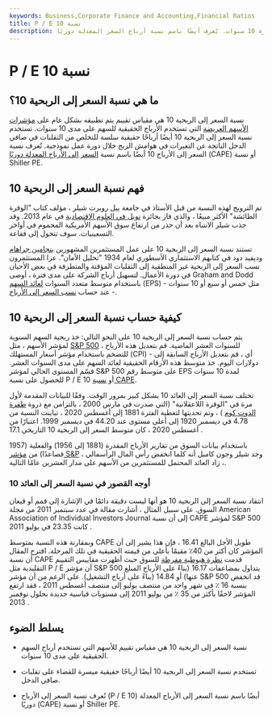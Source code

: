 ```yaml
---
keywords: Business,Corporate Finance and Accounting,Financial Ratios
title: P / E 10 نسبة
description: نسبة السعر إلى الربحية 10 هي مقياس تقييم ، يتم تطبيقه بشكل عام على مؤشرات الأسهم الواسعة ، والذي يستخدم الأرباح الحقيقية لكل سهم على مدى فترة 10 سنوات. يُعرف أيضًا باسم نسبة أرباح السعر المعدلة دوريًا.
---
```


# P / E 10 نسبة
## ما هي نسبة السعر إلى الربحية 10؟

نسبة السعر إلى الربحية 10 هي مقياس تقييم يتم تطبيقه بشكل عام على [مؤشرات الأسهم العريضة](/index) التي تستخدم الأرباح الحقيقية للسهم على مدى 10 سنوات. تستخدم نسبة السعر إلى الربحية 10 أيضًا أرباحًا حقيقية سلسة للتخلص من التقلبات في صافي الدخل الناتجة عن التغيرات في هوامش الربح خلال دورة عمل نموذجية. تُعرف نسبة السعر إلى الأرباح 10 أيضًا باسم نسبة [السعر إلى الأرباح المعدلة دوريًا](/cape-ratio) (CAPE) أو نسبة Shiller PE.

## فهم نسبة السعر إلى الربحية 10

تم الترويج لهذه النسبة من قبل الأستاذ في جامعة ييل روبرت شيلر ، مؤلف كتاب "الوفرة الطائشة" الأكثر مبيعًا ، والذي فاز بجائزة [نوبل في العلوم الاقتصادية](/nobel-memorial-prize-in-economic-sciences) في عام 2013. وقد جذب شيلر الانتباه بعد أن حذر من ارتفاع سوق الأسهم الأمريكية المحموم في أواخر التسعينيات. سوف تتحول إلى فقاعة.

تستند نسبة السعر إلى الربحية 10 على عمل المستثمرين المشهورين [بنجامين جراهام](/bengraham) وديفيد دود في كتابهم الاستثماري الأسطوري لعام 1934 "تحليل الأمان". عزا المستثمرون نسب السعر إلى الربحية غير المنطقية إلى التقلبات المؤقتة والمتطرفة في بعض الأحيان في دورة الأعمال. لتسهيل أرباح الشركة على مدى فترة ، أوصى Graham and Dodd باستخدام متوسط متعدد السنوات [لعائد السهم](/eps) (EPS) - مثل خمس أو سبع أو 10 سنوات - عند حساب [نسب السعر إلى الأرباح](/price-earningsratio).

## كيفية حساب نسبة السعر إلى الربحية 10

يتم حساب نسبة السعر إلى الربحية 10 على النحو التالي: خذ ربحية السهم السنوية لمؤشر الأسهم ، مثل [S&P 500](/sp500) ، للسنوات العشر الماضية. قم بتعديل هذه الأرباح للتضخم باستخدام مؤشر أسعار المستهلك (CPI) - أي ، قم بتعديل الأرباح السابقة إلى دولارات اليوم. خذ متوسط هذه الأرقام الحقيقية لعائد السهم على مدى السنوات العشر. قسّم المستوى الحالي لمؤشر S&P 500 على متوسط رقم EPS لمدة 10 سنوات للحصول على نسبة P / E 10 أو [نسبة CAPE](/cape-ratio).

تختلف نسبة السعر إلى العائد 10 بشكل كبير بمرور الوقت. وفقًا للبيانات المقدمة لأول مرة في "الوفرة اللاعقلانية" (التي صدرت في مارس 2000 ، بالتزامن مع ذروة [طفرة الدوت كوم](/dotcom-bubble) ) ، وتم تحديثها لتغطية الفترة 1881 إلى أغسطس 2020 ، تباينت النسبة من 4.78 في ديسمبر 1920 إلى أعلى مستوى عند 44.20 في ديسمبر 1999. اعتبارًا من أغسطس 2020 ، كان متوسط السعر إلى الربحية 10 التاريخي 17.1 .

باستخدام بيانات السوق من تقارير الأرباح المقدرة (1881 إلى 1956) والفعلية (1957 فصاعدًا) من [مؤشر S&P](/sp500) ، وجد شيلر وجون كامبل أنه كلما انخفض رأس المال الرأسمالي ، زاد العائد المحتمل للمستثمرين من الأسهم على مدار العشرين عامًا التالية.

### أوجه القصور في نسبة السعر إلى العائد 10

انتقاد نسبة السعر إلى الربحية 10 هو أنها ليست دقيقة دائمًا في الإشارة إلى قمم أو قيعان السوق. على سبيل المثال ، أشارت مقالة في عدد سبتمبر 2011 من مجلة American Association of Individual Investors Journal إلى أن نسبة CAPE لمؤشر S&P 500 كانت 23.35 في يوليو 2011 .

وبمقارنة هذه النسبة بمتوسط CAPE طويل الأجل البالغ 16.41 ، فإن هذا يشير إلى أن المؤشر كان أكثر من 40٪ مقيمًا بأعلى من قيمته الحقيقية في تلك المرحلة. اقترح المقال أن نسبة CAPE قدمت [نظرة هبوطية مفرطة](/bearmarket) للسوق حيث أظهرت مقاييس التقييم التقليدية مثل P / E أن مؤشر S&P 500 يتداول بمضاعفات 16.17 (بناءً على الأرباح المبلغ عنها) أو 14.84 (بناءً على أرباح التشغيل). على الرغم من أن مؤشر S&P 500 قد انخفض بنسبة 16 ٪ في شهر واحد من منتصف يوليو إلى منتصف أغسطس 2011 ، فقد ارتفع المؤشر لاحقًا بأكثر من 35 ٪ من يوليو 2011 إلى مستويات قياسية جديدة بحلول نوفمبر 2013 .

## يسلط الضوء

- نسبة السعر إلى الربحية 10 هي مقياس تقييم للأسهم التي تستخدم أرباح السهم الحقيقية على مدى 10 سنوات.

- تستخدم نسبة السعر إلى الربحية 10 أيضًا أرباحًا حقيقية ميسرة للقضاء على تقلبات صافي الدخل.

- تُعرف نسبة السعر إلى الأرباح (P / E 10) أيضًا باسم نسبة السعر إلى الأرباح المعدلة دوريًا (CAPE) أو نسبة Shiller PE.

